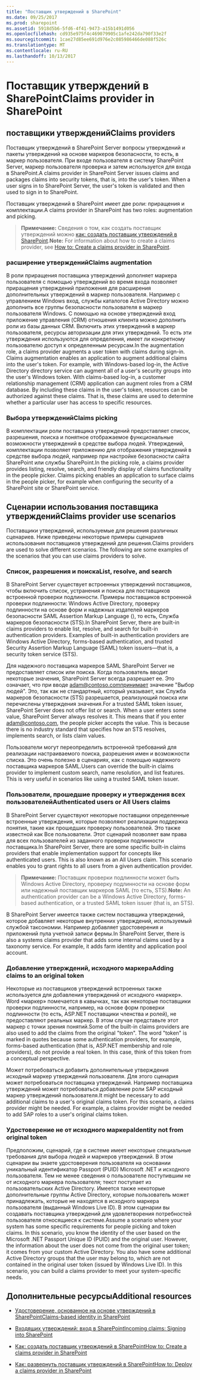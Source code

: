 ```yaml
---
title: "Поставщик утверждений в SharePoint"
ms.date: 09/25/2017
ms.prod: sharepoint
ms.assetid: 5918d5b6-5fd6-4f41-9473-a15b1491d056
ms.openlocfilehash: cd935e975f4c469079905c1afe242da790f33e2f
ms.sourcegitcommit: 1cae27d85ee691d976e2c085986466de088f526c
ms.translationtype: MT
ms.contentlocale: ru-RU
ms.lasthandoff: 10/13/2017
---
```

# <a name="claims-provider-in-sharepoint"></a><span data-ttu-id="47465-102">Поставщик утверждений в SharePoint</span><span class="sxs-lookup"><span data-stu-id="47465-102">Claims provider in SharePoint</span></span>

## <a name="claims-providers"></a><span data-ttu-id="47465-103">поставщики утверждений</span><span class="sxs-lookup"><span data-stu-id="47465-103">Claims providers</span></span>

<span data-ttu-id="47465-p101">Поставщик утверждений в SharePoint Server вопросы утверждений и пакеты утверждений на основе маркеров безопасности, то есть, в маркер пользователя. При входе пользователя в систему SharePoint Server, маркер пользователя проверка и затем используется для входа в SharePoint.</span><span class="sxs-lookup"><span data-stu-id="47465-p101">A claims provider in SharePoint Server issues claims and packages claims into security tokens, that is, into the user's token. When a user signs in to SharePoint Server, the user's token is validated and then used to sign in to SharePoint.</span></span>
  
    
    
<span data-ttu-id="47465-106">Поставщик утверждений в SharePoint имеет две роли: приращения и комплектации.</span><span class="sxs-lookup"><span data-stu-id="47465-106">A claims provider in SharePoint has two roles: augmentation and picking.</span></span>
  
    
    

> <span data-ttu-id="47465-107">**Примечание:** Сведения о том, как создать поставщик утверждений можно [как: создать поставщик утверждений в SharePoint](how-to-create-a-claims-provider-in-sharepoint.md).</span><span class="sxs-lookup"><span data-stu-id="47465-107">**Note:** For information about how to create a claims provider, see  [How to: Create a claims provider in SharePoint](how-to-create-a-claims-provider-in-sharepoint.md).</span></span> 
  
    
    


### <a name="claims-augmentation"></a><span data-ttu-id="47465-108">расширение утверждений</span><span class="sxs-lookup"><span data-stu-id="47465-108">Claims augmentation</span></span>

<span data-ttu-id="47465-p102">В роли приращения поставщика утверждений дополняет маркера пользователя с помощью утверждений во время входа позволяет приращения утверждений приложения для расширения дополнительных утверждений в маркер пользователя. Например с управлением Windows вход, службы каталогов Active Directory можно дополнить все группы безопасности пользователя в маркер пользователя Windows. С помощью на основе утверждений вход приложение управления (CRM) отношения клиента можно дополнить роли из базы данных CRM. Включить этих утверждений в маркер пользователя, ресурсы авторизации для этих утверждений. То есть эти утверждения используются для определения, имеет ли конкретному пользователю доступ к определенным ресурсам.</span><span class="sxs-lookup"><span data-stu-id="47465-p102">In the augmentation role, a claims provider augments a user token with claims during sign-in. Claims augmentation enables an application to augment additional claims into the user's token. For example, with Windows-based log-in, the Active Directory directory service can augment all of a user's security groups into the user's Windows token. With claims-based log-in, a customer relationship management (CRM) application can augment roles from a CRM database. By including these claims in the user's token, resources can be authorized against these claims. That is, these claims are used to determine whether a particular user has access to specific resources.</span></span>
  
    
    

### <a name="claims-picking"></a><span data-ttu-id="47465-115">Выбора утверждений</span><span class="sxs-lookup"><span data-stu-id="47465-115">Claims picking</span></span>

<span data-ttu-id="47465-p103">В комплектации роли поставщика утверждений предоставляет список, разрешения, поиска и понятное отображаемое функциональные возможности утверждений в средстве выбора людей. Утверждений, комплектации позволяет приложению для отображения утверждений в средстве выбора людей, например при настройке безопасности сайта SharePoint или службы SharePoint.</span><span class="sxs-lookup"><span data-stu-id="47465-p103">In the picking role, a claims provider provides listing, resolve, search, and friendly display of claims functionality in the people picker. Claims picking enables an application to surface claims in the people picker, for example when configuring the security of a SharePoint site or SharePoint service.</span></span> 
  
    
    

## <a name="claims-provider-use-scenarios"></a><span data-ttu-id="47465-118">Сценарии использования поставщика утверждений</span><span class="sxs-lookup"><span data-stu-id="47465-118">Claims provider use scenarios</span></span>

<span data-ttu-id="47465-p104">Поставщики утверждений, используемые для решения различных сценариев. Ниже приведены некоторые примеры сценариев использования поставщиков утверждений для решения.</span><span class="sxs-lookup"><span data-stu-id="47465-p104">Claims providers are used to solve different scenarios. The following are some examples of the scenarios that you can use claims providers to solve.</span></span>
  
    
    

### <a name="list-resolve-and-search"></a><span data-ttu-id="47465-121">Список, разрешения и поиска</span><span class="sxs-lookup"><span data-stu-id="47465-121">List, resolve, and search</span></span>

<span data-ttu-id="47465-p105">В SharePoint Server существует встроенных утверждений поставщиков, чтобы включить список, устранения и поиска для поставщиков встроенной проверки подлинности. Примеры поставщиков встроенной проверки подлинности: Windows Active Directory, проверку подлинности на основе форм и надежных издателей маркеров безопасности SAML Assertion Markup Language (), то есть, Служба маркеров безопасности (STS).</span><span class="sxs-lookup"><span data-stu-id="47465-p105">In SharePoint Server, there are built-in claims providers to enable list, resolve, and search for built-in authentication providers. Examples of built-in authentication providers are Windows Active Directory, forms-based authentication, and trusted Security Assertion Markup Language (SAML) token issuers—that is, a security token service (STS).</span></span> 
  
    
    
<span data-ttu-id="47465-p106">Для надежного поставщика маркеров SAML SharePoint Server не предоставляет список или поиска. Когда пользователь вводит некоторые значения, SharePoint Server всегда разрешает ее. Это означает, что при вводе adam@contoso.comпринимает значение "Выбор людей". Это, так как не стандартный, который указывает, как Служба маркеров безопасности (STS) разрешается, реализующий поиска или перечислены утверждения значения.</span><span class="sxs-lookup"><span data-stu-id="47465-p106">For a trusted SAML token issuer, SharePoint Server does not offer list or search. When a user enters some value, SharePoint Server always resolves it. This means that if you enter adam@contoso.com, the people picker accepts the value. This is because there is no industry standard that specifies how an STS resolves, implements search, or lists claim values.</span></span>
  
    
    
<span data-ttu-id="47465-p107">Пользователи могут переопределить встроенной требований для реализации настраиваемого поиска, разрешения имен и возможности списка. Это очень полезно в сценариях, как с помощью надежного поставщика маркеров SAML.</span><span class="sxs-lookup"><span data-stu-id="47465-p107">Users can override the built-in claims provider to implement custom search, name resolution, and list features. This is very useful in scenarios like using a trusted SAML token issuer.</span></span>
  
    
    

### <a name="authenticated-users-or-all-users-claims"></a><span data-ttu-id="47465-130">Пользователи, прошедшие проверку и утверждения всех пользователей</span><span class="sxs-lookup"><span data-stu-id="47465-130">Authenticated users or All Users claims</span></span>

<span data-ttu-id="47465-p108">В SharePoint Server существуют некоторые поставщики определенные встроенные утверждения, которые позволяют реализации поддержка понятия, такие как прошедших проверку пользователей. Это также известной как Все пользователи. Этот сценарий позволяет вам права для всех пользователей из заданного проверки подлинности поставщика.</span><span class="sxs-lookup"><span data-stu-id="47465-p108">In SharePoint Server, there are some specific built-in claims providers that enable implementation support for concepts like authenticated users. This is also known as an All Users claim. This scenario enables you to grant rights to all users from a given authentication provider.</span></span>
  
    
    

> <span data-ttu-id="47465-134">**Примечание:** Поставщик проверки подлинности может быть Windows Active Directory, проверку подлинности на основе форм или надежный поставщик маркеров SAML (то есть, STS).</span><span class="sxs-lookup"><span data-stu-id="47465-134">**Note:** An authentication provider can be a Windows Active Directory, forms-based authentication, or a trusted SAML token issuer (that is, an STS).</span></span> 
  
    
    

<span data-ttu-id="47465-p109">В SharePoint Server имеется также систем поставщика утверждений, которое добавляет некоторые внутренних утверждений, используемый службой таксономии. Например добавляет удостоверения и приложений пула учетной записи фермы.</span><span class="sxs-lookup"><span data-stu-id="47465-p109">In SharePoint Server, there is also a systems claims provider that adds some internal claims used by a taxonomy service. For example, it adds farm identity and application pool account.</span></span>
  
    
    

### <a name="adding-claims-to-an-original-token"></a><span data-ttu-id="47465-137">Добавление утверждений, исходного маркера</span><span class="sxs-lookup"><span data-stu-id="47465-137">Adding claims to an original token</span></span>

<span data-ttu-id="47465-p110">Некоторые из поставщиков утверждений встроенных также используется для добавления утверждений от исходного «маркер». Word «маркер» помечается в кавычках, так как некоторые поставщики проверки подлинности, например, на основе форм проверки подлинности (то есть, ASP.NET поставщики членства и ролей), не предоставляют реальных маркер. В этом случае представьте этот маркер с точки зрения понятий.</span><span class="sxs-lookup"><span data-stu-id="47465-p110">Some of the built-in claims providers are also used to add the claims from the original "token". The word "token" is marked in quotes because some authentication providers, for example, forms-based authentication (that is, ASP.NET membership and role providers), do not provide a real token. In this case, think of this token from a conceptual perspective.</span></span>
  
    
    
<span data-ttu-id="47465-p111">Может потребоваться добавить дополнительные утверждения исходный маркер утверждений пользователя. Для этого сценария может потребоваться поставщика утверждений. Например поставщика утверждений может потребоваться добавление роли SAP исходный маркер утверждений пользователя.</span><span class="sxs-lookup"><span data-stu-id="47465-p111">It might be necessary to add additional claims to a user's original claims token. For this scenario, a claims provider might be needed. For example, a claims provider might be needed to add SAP roles to a user's original claims token.</span></span>
  
    
    

### <a name="identity-not-from-original-token"></a><span data-ttu-id="47465-144">Удостоверение не от исходного маркера</span><span class="sxs-lookup"><span data-stu-id="47465-144">Identity not from original token</span></span>

<span data-ttu-id="47465-p112">Предположим, сценарий, где в системе имеет некоторые специальные требования для выбора людей и маркеров утверждений. В этом сценарии вы знаете удостоверения пользователя на основании уникальный идентификатор Passport (PUID) Microsoft .NET и исходного пользователя. Тем не менее сведения о пользователе поступившим не от исходного маркера пользователя; текст поступает из пользовательских Active Directory. Имеется также некоторые дополнительные группы Active Directory, которые пользователь может принадлежать, которые не находятся в исходного маркера пользователя (выданный Windows Live ID). В этом сценарии вы создавать поставщика утверждений для удовлетворения потребностей пользователя относящиеся к системе.</span><span class="sxs-lookup"><span data-stu-id="47465-p112">Assume a scenario where your system has some specific requirements for people picking and token claims. In this scenario, you know the identity of the user based on the Microsoft .NET Passport Unique ID (PUID) and the original user. However, the information about the user does not come from the original user token; it comes from your custom Active Directory. You also have some additional Active Directory groups that the user may belong to, which are not contained in the original user token (issued by Windows Live ID). In this scenario, you can build a claims provider to meet your system-specific needs.</span></span>
  
    
    

## <a name="additional-resources"></a><span data-ttu-id="47465-150">Дополнительные ресурсы</span><span class="sxs-lookup"><span data-stu-id="47465-150">Additional resources</span></span>
<span data-ttu-id="47465-151"><a name="bk_addresources"> </a></span><span class="sxs-lookup"><span data-stu-id="47465-151"></span></span>


-  [<span data-ttu-id="47465-152">Удостоверение, основанное на основе утверждений в SharePoint</span><span class="sxs-lookup"><span data-stu-id="47465-152">Claims-based identity in SharePoint</span></span>](claims-based-identity-in-sharepoint.md)
    
  
-  [<span data-ttu-id="47465-153">Входящих утверждений: вход в SharePoint</span><span class="sxs-lookup"><span data-stu-id="47465-153">Incoming claims: Signing into SharePoint</span></span>](incoming-claims-signing-into-sharepoint.md)
    
  
-  [<span data-ttu-id="47465-154">Как: создать поставщик утверждений в SharePoint</span><span class="sxs-lookup"><span data-stu-id="47465-154">How to: Create a claims provider in SharePoint</span></span>](how-to-create-a-claims-provider-in-sharepoint.md)
    
  
-  [<span data-ttu-id="47465-155">Как: развернуть поставщик утверждений в SharePoint</span><span class="sxs-lookup"><span data-stu-id="47465-155">How to: Deploy a claims provider in SharePoint</span></span>](how-to-deploy-a-claims-provider-in-sharepoint.md)
    
  


